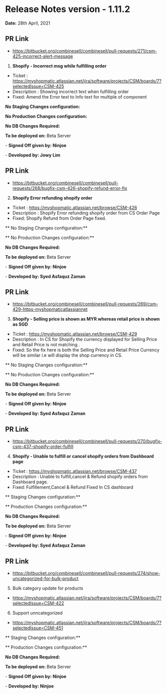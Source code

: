 # Release Notes version - 1.11.2

**Date:** 28th April, 2021

## PR Link
- https://bitbucket.org/combinesell/combinesell/pull-requests/271/csm-425-incorrect-alert-message

1. **Shopify - Incorrect msg while fulfilling order**

- Ticket : https://myshopmatic.atlassian.net/jira/software/projects/CSM/boards/7?selectedIssue=CSM-425
- Description : Showing incorrect text when fulfilling order
- Fixed: Amend the Error text to Info text for multiple of component 

**No Staging Changes configuration:**

**No Production Changes configuration:**

**No DB Changes Required:**

**To be deployed on:** Beta Server

\- **Signed Off given by: Ninjoe**

\- **Developed by: Jowy Lim**

## PR Link
- https://bitbucket.org/combinesell/combinesell/pull-requests/268/bugfix-csm-426-shopify-refund-error-fix

2. **Shopify Error refunding shopify order**

- Ticket : https://myshopmatic.atlassian.net/browse/CSM-426
- Description : Shopify Error refunding shopify order from CS Order Page
- Fixed: Shopify Refund from Order Page fixed.

** No Staging Changes configuration:**

** No Production Changes configuration:**

**No DB Changes Required:**

**To be deployed on:** Beta Server

\- **Signed Off given by: Ninjoe**

\- **Developed by: Syed Asfaquz Zaman**

## PR Link
- https://bitbucket.org/combinesell/combinesell/pull-requests/269/csm-429-https-myshopmaticatlassiannet

3. **Shopify - Selling price is shown as MYR whereas retail price is shown as SGD**

- Ticket : https://myshopmatic.atlassian.net/browse/CSM-429
- Description :  In CS for Shopify the currency displayed for  Selling Price and Retail Price is not matching .
- Fixed: So the fix here is both the Selling Price and Retail Price Currency will be similar i.e will display the shop currency in CS.

** No Staging Changes configuration:**

** No Production Changes configuration:**

**No DB Changes Required:**

**To be deployed on:** Beta Server

\- **Signed Off given by: Ninjoe**

\- **Developed by: Syed Asfaquz Zaman**

## PR Link
- https://bitbucket.org/combinesell/combinesell/pull-requests/270/bugfix-csm-437-shopify-order-fulfill

4. **Shopify - Unable to fulfill or cancel shopify orders from Dashboard page**

- Ticket : https://myshopmatic.atlassian.net/browse/CSM-437
- Description : Unable to fulfill,cancel & Refund shopify orders from Dashboard page.
- Fixed: Fulfillement,Cancel & Refund Fixed In CS dashboard

** Staging Changes configuration:**

** Production Changes configuration:**

**No DB Changes Required:**

**To be deployed on:** Beta Server

\- **Signed Off given by: Ninjoe**

\- **Developed by: Syed Asfaquz Zaman**

## PR Link 
- https://bitbucket.org/combinesell/combinesell/pull-requests/274/show-uncategorized-for-bulk-product

5. Bulk category update for products 
- https://myshopmatic.atlassian.net/jira/software/projects/CSM/boards/7?selectedIssue=CSM-422
6. Support unncategorized  
- https://myshopmatic.atlassian.net/jira/software/projects/CSM/boards/7?selectedIssue=CSM-451

** Staging Changes configuration:**

** Production Changes configuration:**

**No DB Changes Required:**

**To be deployed on:** Beta Server

\- **Signed Off given by: Ninjoe**

\- **Developed by: Ninjoe**